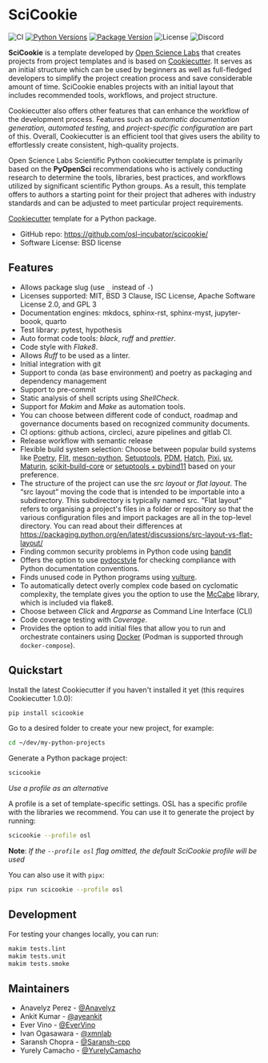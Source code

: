 # SciCookie

![CI](https://img.shields.io/github/actions/workflow/status/osl-incubator/scicookie/main.yaml?logo=github&label=CI)
[![Python Versions](https://img.shields.io/pypi/pyversions/scicookie)](https://pypi.org/project/scicookie/)
[![Package Version](https://img.shields.io/pypi/v/scicookie?color=blue)](https://pypi.org/project/scicookie/)
![License](https://img.shields.io/pypi/l/scicookie?color=blue)
![Discord](https://img.shields.io/discord/796786891798085652?logo=discord&color=blue)

**SciCookie** is a template developed by
[Open Science Labs](https://opensciencelabs.org/) that creates projects from
project templates and is based on
[Cookiecutter](https://github.com/cookiecutter/cookiecutter). It serves as an
initial structure which can be used by beginners as well as full-fledged
developers to simplify the project creation process and save considerable amount
of time. SciCookie enables projects with an initial layout that includes
recommended tools, workflows, and project structure.

Cookiecutter also offers other features that can enhance the workflow of the
development process. Features such as _automatic documentation generation,
automated testing,_ and _project-specific configuration_ are part of this.
Overall, Cookiecutter is an efficient tool that gives users the ability to
effortlessly create consistent, high-quality projects.

Open Science Labs Scientific Python cookiecutter template is primarily based on
the **PyOpenSci** recommendations who is actively conducting research to
determine the tools, libraries, best practices, and workflows utilized by
significant scientific Python groups. As a result, this template offers to
authors a starting point for their project that adheres with industry standards
and can be adjusted to meet particular project requirements.

[Cookiecutter](https://github.com/cookiecutter/cookiecutter) template for a
Python package.

- GitHub repo: <https://github.com/osl-incubator/scicookie/>
- Software License: BSD license

## Features

- Allows package slug (use `_` instead of `-`)
- Licenses supported: MIT, BSD 3 Clause, ISC License, Apache Software License
  2.0, and GPL 3
- Documentation engines: mkdocs, sphinx-rst, sphinx-myst, jupyter-boook, quarto
- Test library: pytest, hypothesis
- Auto format code tools: _black_, _ruff_ and _prettier_.
- Code style with _Flake8_.
- Allows _Ruff_ to be used as a linter.
- Initial integration with git
- Support to conda (as base environment) and poetry as packaging and dependency
  management
- Support to pre-commit
- Static analysis of shell scripts using _ShellCheck_.
- Support for _Makim_ and _Make_ as automation tools.
- You can choose between different code of conduct, roadmap and governance
  documents based on recognized community documents.
- CI options: github actions, circleci, azure pipelines and gitlab CI.
- Release workflow with semantic release
- Flexible build system selection: Choose between popular build systems like
  [Poetry](https://python-poetry.org/), [Flit](https://flit.pypa.io),
  [meson-python](https://meson-python.readthedocs.io/en/latest/index.html),
  [Setuptools](https://setuptools.pypa.io/en/latest/),
  [PDM](https://pdm.fming.dev/), [Hatch](https://hatch.pypa.io),
  [Pixi](https://pixi.sh/latest/), [uv](https://docs.astral.sh/uv/),
  [Maturin](https://pypi.org/project/maturin/0.8.2/),
  [scikit-build-core](https://scikit-build-core.readthedocs.io/en/latest/) or
  [setuptools + pybind11](https://pybind11.readthedocs.io/en/stable/) based on
  your preference.
- The structure of the project can use the _src layout_ or _flat layout_. The
  “src layout” moving the code that is intended to be importable into a
  subdirectory. This subdirectory is typically named src. "Flat layout" refers
  to organising a project's files in a folder or repository so that the various
  configuration files and import packages are all in the top-level directory.
  You can read about their differences at
  https://packaging.python.org/en/latest/discussions/src-layout-vs-flat-layout/
- Finding common security problems in Python code using
  [bandit](https://bandit.readthedocs.io/en/latest/)
- Offers the option to use [pydocstyle](http://www.pydocstyle.org/en/stable/)
  for checking compliance with Python documentation conventions.
- Finds unused code in Python programs using
  [vulture](https://github.com/jendrikseipp/vulture).
- To automatically detect overly complex code based on cyclomatic complexity,
  the template gives you the option to use the
  [McCabe](https://github.com/PyCQA/mccabe) library, which is included via
  flake8.
- Choose between _Click_ and _Argparse_ as Command Line Interface (CLI)
- Code coverage testing with _Coverage_.
- Provides the option to add initial files that allow you to run and orchestrate
  containers using [Docker](https://docs.docker.com/) (Podman is supported
  through `docker-compose`).

## Quickstart

Install the latest Cookiecutter if you haven't installed it yet (this requires
Cookiecutter 1.0.0):

```bash
pip install scicookie
```

Go to a desired folder to create your new project, for example:

```bash
cd ~/dev/my-python-projects
```

Generate a Python package project:

```bash
scicookie
```

_Use a profile as an alternative_

A profile is a set of template-specific settings. OSL has a specific profile
with the libraries we recommend. You can use it to generate the project by
running:

```bash
scicookie --profile osl
```

**Note**: _If the `--profile osl` flag omitted, the default SciCookie profile
will be used_

You can also use it with `pipx`:

```bash
pipx run scicookie --profile osl
```

## Development

For testing your changes locally, you can run:

```bash
makim tests.lint
makim tests.unit
makim tests.smoke
```

## Maintainers

- Anavelyz Perez - [@Anavelyz](https://github.com/Anavelyz)
- Ankit Kumar - [@ayeankit](https://github.com/ayeankit)
- Ever Vino - [@EverVino](https://github.com/EverVino)
- Ivan Ogasawara - [@xmnlab](https://github.com/xmnlab)
- Saransh Chopra - [@Saransh-cpp](https://github.com/Saransh-cpp)
- Yurely Camacho - [@YurelyCamacho](https://github.com/YurelyCamacho)
